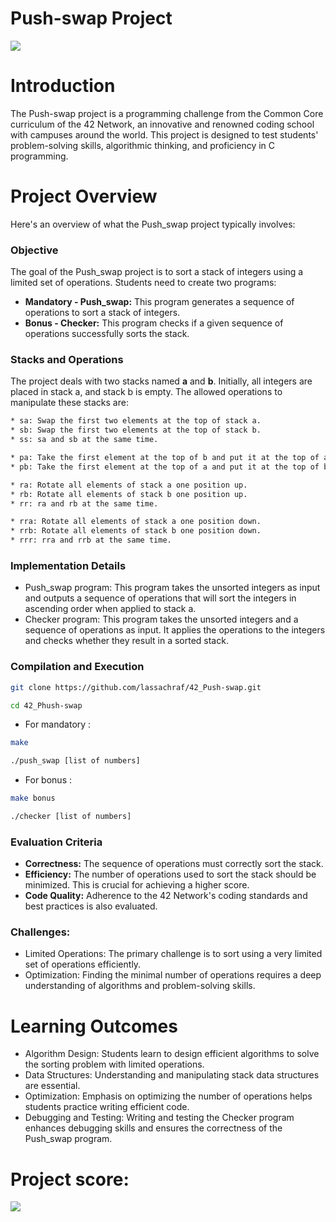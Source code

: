 # Push-swap Project

![](https://repository-images.githubusercontent.com/755983679/82abacf9-c49d-42fc-a0a9-2c0a12394896)

# Introduction

The Push-swap project is a programming challenge from the Common Core curriculum of the 42 Network, an innovative and renowned coding school with campuses around the world. This project is designed to test students' problem-solving skills, algorithmic thinking, and proficiency in C programming. 


# Project Overview

Here's an overview of what the Push_swap project typically involves:

### Objective

The goal of the Push_swap project is to sort a stack of integers using a limited set of operations. Students need to create two programs:

  * **Mandatory - Push_swap:** This program generates a sequence of operations to sort a stack of integers.
  * **Bonus - Checker:** This program checks if a given sequence of operations successfully sorts the stack.

### Stacks and Operations

The project deals with two stacks named **a** and **b**. Initially, all integers are placed in stack a, and stack b is empty. 
The allowed operations to manipulate these stacks are:

```bash
* sa: Swap the first two elements at the top of stack a.
* sb: Swap the first two elements at the top of stack b.
* ss: sa and sb at the same time.
```
```bash
* pa: Take the first element at the top of b and put it at the top of a.
* pb: Take the first element at the top of a and put it at the top of b.
```
```bash
* ra: Rotate all elements of stack a one position up.
* rb: Rotate all elements of stack b one position up.
* rr: ra and rb at the same time.
```
```bash
* rra: Rotate all elements of stack a one position down.
* rrb: Rotate all elements of stack b one position down.
* rrr: rra and rrb at the same time.
```

### Implementation Details

  * Push_swap program: This program takes the unsorted integers as input and outputs a sequence of operations that will sort the integers in ascending order when applied to stack a.
  * Checker program: This program takes the unsorted integers and a sequence of operations as input. It applies the operations to the integers and checks whether they result in a sorted stack.

### Compilation and Execution

```bash
git clone https://github.com/lassachraf/42_Push-swap.git
```
```bash
cd 42_Phush-swap
```
* For mandatory :
``` bash
make
```
``` bash
./push_swap [list of numbers]
```
* For bonus :
``` bash
make bonus
```
``` bash
./checker [list of numbers]
```

### Evaluation Criteria

  * **Correctness:** The sequence of operations must correctly sort the stack.
  * **Efficiency:** The number of operations used to sort the stack should be minimized. This is crucial for achieving a higher score.
  * **Code Quality:** Adherence to the 42 Network's coding standards and best practices is also evaluated.

### Challenges:

  * Limited Operations: The primary challenge is to sort using a very limited set of operations efficiently.
  * Optimization: Finding the minimal number of operations requires a deep understanding of algorithms and problem-solving skills.

# Learning Outcomes

  * Algorithm Design: Students learn to design efficient algorithms to solve the sorting problem with limited operations.
  * Data Structures: Understanding and manipulating stack data structures are essential.
  * Optimization: Emphasis on optimizing the number of operations helps students practice writing efficient code.
  * Debugging and Testing: Writing and testing the Checker program enhances debugging skills and ensures the correctness of the Push_swap program.

# Project score:

![](https://blog.kakaocdn.net/dn/ccOHbk/btrmXuGtLet/JzUaL05K8W5AgwZqFkKjC0/img.png)

